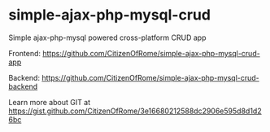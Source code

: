 # simple-ajax-php-mysql-crud
Simple ajax-php-mysql powered cross-platform CRUD app

Frontend: https://github.com/CitizenOfRome/simple-ajax-php-mysql-crud-app

Backend: https://github.com/CitizenOfRome/simple-ajax-php-mysql-crud-backend

Learn more about GIT at https://gist.github.com/CitizenOfRome/3e16680212588dc2906e595d8d1d26bc

